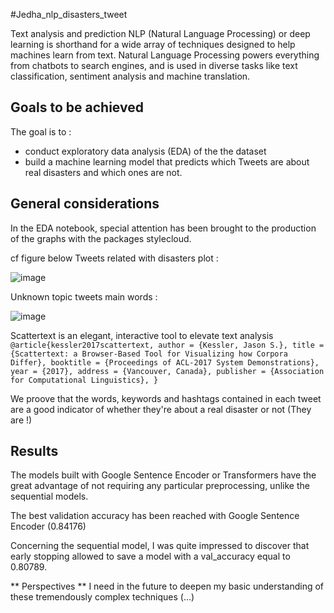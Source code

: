 #Jedha_nlp_disasters_tweet

Text analysis and prediction  NLP (Natural Language Processing) or deep learning is shorthand for a wide array of techniques designed to help machines learn from text. Natural Language Processing powers everything from chatbots to search engines, and is used in diverse tasks like text classification, sentiment analysis and machine translation.

## **Goals to be achieved**
The goal is to :
- conduct exploratory data analysis (EDA) of the the dataset
- build a machine learning model that predicts which Tweets are about real disasters and which ones are not.

## **General considerations**
In the EDA notebook, special attention has been brought to the production of the graphs with the packages stylecloud. 

cf figure below 
Tweets related with disasters plot :

![image](https://user-images.githubusercontent.com/32369680/148109207-e2ec4d64-65ba-4b2f-80f7-48505e52ba07.png)


Unknown topic tweets main words :

![image](https://user-images.githubusercontent.com/32369680/148109296-dd0c6403-9a61-4ec8-ac66-2d27d4287d0b.png)

Scattertext is an elegant, interactive tool to elevate text analysis 
```@article{kessler2017scattertext, author = {Kessler, Jason S.}, title = {Scattertext: a Browser-Based Tool for Visualizing how Corpora Differ}, booktitle = {Proceedings of ACL-2017 System Demonstrations}, year = {2017}, address = {Vancouver, Canada}, publisher = {Association for Computational Linguistics}, }```


We proove that the words, keywords and hashtags contained in each tweet are a good indicator of whether they're about a real disaster or not (They are !)

## **Results**
The models built with Google Sentence Encoder or Transformers have the great advantage of not requiring any particular preprocessing, unlike the sequential models.

The best validation accuracy has been reached with Google Sentence Encoder (0.84176)



Concerning the sequential model, I was quite impressed to discover that early stopping allowed to save a model with a val_accuracy equal to 0.80789.



** Perspectives **
I need in the future to deepen my basic understanding of these tremendously complex techniques (...)
